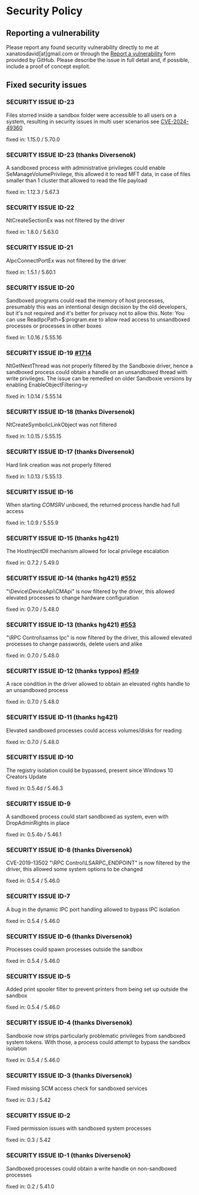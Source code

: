 # Security Policy

## Reporting a vulnerability

Please report any found security vulnerability directly to me at xanatosdavid[at]gmail.com or through the [Report a vulnerability](https://github.com/sandboxie-plus/Sandboxie/security/advisories/new) form provided by GitHub. Please describe the issue in full detail and, if possible, include a proof of concept exploit.

## Fixed security issues

### SECURITY ISSUE ID-23
Files storred inside a sandbox folder were accessible to all users on a system,
resulting in security issues in multi user scenarios see [CVE-2024-49360](https://github.com/sandboxie-plus/Sandboxie/security/advisories/GHSA-4chj-3c28-gvmp)

fixed in: 1.15.0 / 5.70.0

### SECURITY ISSUE ID-23 (thanks Diversenok)
A sandboxed process with administrative privileges could enable SeManageVolumePrivilege, this allowed it to read MFT data, in case of files smaller than 1 cluster that allowed to read the file payload

fixed in: 1.12.3 / 5.67.3

### SECURITY ISSUE ID-22
NtCreateSectionEx was not filtered by the driver

fixed in: 1.8.0 / 5.63.0

### SECURITY ISSUE ID-21
AlpcConnectPortEx was not filtered by the driver

fixed in: 1.5.1 / 5.60.1

### SECURITY ISSUE ID-20
Sandboxed programs could read the memory of host processes, presumably this was an intentional design decision by the old developers, but it's not required and it's better for privacy not to allow this. Note: You can use ReadIpcPath=$:program.exe to allow read access to unsandboxed processes or processes in other boxes

fixed in: 1.0.16 / 5.55.16

### SECURITY ISSUE ID-19 [#1714](https://github.com/sandboxie-plus/Sandboxie/issues/1714)
NtGetNextThread was not properly filtered by the Sandboxie driver, hence a sandboxed process could obtain a handle on an unsandboxed thread with write privileges. The issue can be remedied on older Sandboxie versions by enabling EnableObjectFiltering=y

fixed in: 1.0.14 / 5.55.14

### SECURITY ISSUE ID-18 (thanks Diversenok)
NtCreateSymbolicLinkObject was not filtered

fixed in: 1.0.15 / 5.55.15

### SECURITY ISSUE ID-17 (thanks Diversenok)
Hard link creation was not properly filtered

fixed in: 1.0.13 / 5.55.13

### SECURITY ISSUE ID-16
When starting *COMSRV* unboxed, the returned process handle had full access

fixed in: 1.0.9 / 5.55.9

### SECURITY ISSUE ID-15 (thanks hg421)
The HostInjectDll mechanism allowed for local privilege escalation

fixed in: 0.7.2 / 5.49.0

### SECURITY ISSUE ID-14 (thanks hg421) [#552](https://github.com/sandboxie-plus/Sandboxie/issues/552)
"\Device\DeviceApi\CMApi" is now filtered by the driver, this allowed elevated processes to change hardware configuration

fixed in: 0.7.0 / 5.48.0

### SECURITY ISSUE ID-13 (thanks hg421) [#553](https://github.com/sandboxie-plus/Sandboxie/issues/553)
"\RPC Control\samss lpc" is now filtered by the driver, this allowed elevated processes to change passwords, delete users and alike

fixed in: 0.7.0 / 5.48.0

### SECURITY ISSUE ID-12 (thanks typpos) [#549](https://github.com/sandboxie-plus/Sandboxie/pull/549)
A race condition in the driver allowed to obtain an elevated rights handle to an unsandboxed process

fixed in: 0.7.0 / 5.48.0

### SECURITY ISSUE ID-11 (thanks hg421)
Elevated sandboxed processes could access volumes/disks for reading

fixed in: 0.7.0 / 5.48.0

### SECURITY ISSUE ID-10
The registry isolation could be bypassed, present since Windows 10 Creators Update

fixed in: 0.5.4d / 5.46.3

### SECURITY ISSUE ID-9
A sandboxed process could start sandboxed as system, even with DropAdminRights in place

fixed in: 0.5.4b / 5.46.1

### SECURITY ISSUE ID-8 (thanks Diversenok)
CVE-2019-13502 "\RPC Control\LSARPC_ENDPOINT" is now filtered by the driver, this allowed some system options to be changed

fixed in: 0.5.4 / 5.46.0

### SECURITY ISSUE ID-7
A bug in the dynamic IPC port handling allowed to bypass IPC isolation

fixed in: 0.5.4 / 5.46.0

### SECURITY ISSUE ID-6 (thanks Diversenok)
Processes could spawn processes outside the sandbox

fixed in: 0.5.4 / 5.46.0

### SECURITY ISSUE ID-5
Added print spooler filter to prevent printers from being set up outside the sandbox

fixed in: 0.5.4 / 5.46.0

### SECURITY ISSUE ID-4 (thanks Diversenok)
Sandboxie now strips particularly problematic privileges from sandboxed system tokens. With those, a process could attempt to bypass the sandbox isolation

fixed in: 0.5.4 / 5.46.0

### SECURITY ISSUE ID-3 (thanks Diversenok)
Fixed missing SCM access check for sandboxed services

fixed in: 0.3 / 5.42

### SECURITY ISSUE ID-2
Fixed permission issues with sandboxed system processes

fixed in: 0.3 / 5.42

### SECURITY ISSUE ID-1 (thanks Diversenok)
Sandboxed processes could obtain a write handle on non-sandboxed processes

fixed in: 0.2 / 5.41.0
